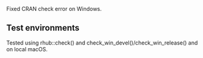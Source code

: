 Fixed CRAN check error on Windows.

## Test environments

Tested using rhub::check() and check_win_devel()/check_win_release() and on local macOS.